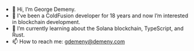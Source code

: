 - 👋 Hi, I’m George Demeny.
- 👀 I've been a ColdFusion developer for 18 years and now I’m interested in blockchain development.
- 🌱 I’m currently learning about the Solana blockchain, TypeScript, and Rust.
- 📫 How to reach me: gdemeny@demeny.com
